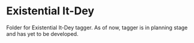 # Existential It-Dey
Folder for Existential It-Dey tagger. As of now, tagger is in planning stage and has yet to be developed.
